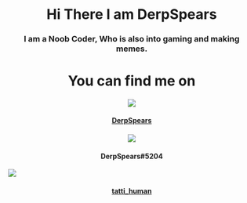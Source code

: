 <h1 align="center">Hi There I am DerpSpears</h1>
<h3 align="center"> I am a Noob Coder, Who is also into gaming and making memes. </h3>
<h1 align="center">You can find me on</h1>
<h4 align="center"><a href="https://steamcommunity.com/id/derpspears/"><img src="https://img.icons8.com/fluent/96/000000/steam.png"/> </a> </h4>
       <h4 align="center"> <a href="https://steamcommunity.com/id/derpspears/"> DerpSpears </a> </h4>
<h4 align="center"><img src="https://img.icons8.com/cute-clipart/128/000000/discord-new-logo.png"/> </h4>
  <h4 align="center"> DerpSpears#5204 </h4>
  <a href=""><img src="https://img.icons8.com/cute-clipart/128/000000/instagram-new.png"/></a>
   <h4 align="center"> <a href="https://www.instagram.com/tatti_human/"> tatti_human </a> </h4>


